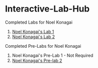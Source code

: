 # Interactive-Lab-Hub

Completed Labs for Noel Konagai

1. [Noel Konagai's Lab 1](https://github.com/noelkonagai/IDD-Fa18-Lab1/blob/master/README.md)
2. [Noel Konagai's Lab 2](https://github.com/noelkonagai/IDD-Fa19-Lab2/blob/master/README.md)

Completed Pre-Labs for Noel Konagai

1. Noel Konagai's Pre-Lab 1 - Not Required
2. [Noel Konagai's Pre-lab 2](https://github.com/noelkonagai/interactive-devices/blob/master/Lab%202/Readme.md)

